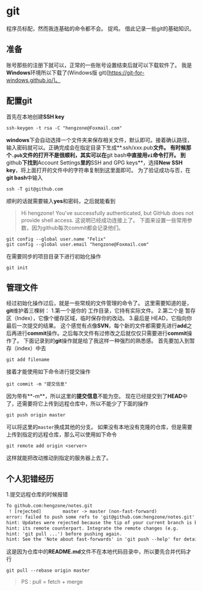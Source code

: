 # git
程序员标配，然而我连基础的命令都不会。
捉鸡。
借此记录一些git的基础知识。
## 准备
账号那些的注册下就可以，正常的一些账号设置结束后就可以下载软件了。
我是**Windows**环境所以下载了(Windows版 git)[https://git-for-windows.github.io/]。
## 配置git
首先在本地创建**SSH key**
```linux
ssh-keygen -t rsa -C "hengzone@Foxmail.com"
```
**windows**下会自动选择一个文件夹来保存相关文件，默认即可。接着确认路径，输入密码就可以。正确完成会在指定目录下生成**.ssh/xxx.pub**文件。
有时候那个`.pub`文件的打开不是很顺利，其实可以在**git bash**中直接用`vi`命令打开。
到**github**下找到**Account Settings**里的**SSH and GPG keys**，选择**New SSH key**，将上面打开的文件中的字符串复制到这里面即可。
为了验证成功与否，在**git bash**中输入
```linux
ssh -T git@github.com
```
顺利的话就需要输入**yes**和密码，之后就能看到
>Hi hengzone! You've successfully authenticated, but GitHub does not provide shell access.
这说明已经成功连接上了。
下面来设置一些常用参数，因为github每次commit都会记录他们。
```linux
git config --global user.name "Felix"
git config --global user.email "hengzone@Foxmail.com"
```
在需要同步的项目目录下进行初始化操作
```linux
git init
```
## 管理文件
经过初始化操作过后，就是一些常规的文件管理的命令了。
这里需要知道的是，**git**维护着三棵树：
1.第一个是你的 工作目录，它持有实际文件。
2.第二个是 暂存区（Index），它像个缓存区域，临时保存你的改动。
3.最后是 HEAD，它指向你最后一次提交的结果。
这个感觉有点像**SVN**，每个新的文件都需要先进行**add**之后再进行**commit**操作。之后每次文件有过修改之后就仅仅只需要进行**commit**操作了。
下面记录到的**git**操作就是给了我这样一种强烈的熟悉感。
首先要加入到暂存（index）中去
```linux
git add filename
```
接着才能使用如下命令进行提交操作
```linux
git commit -m "提交信息"
```
因为带有**-m**，所以这里的**提交信息**不能为空。
现在已经提交到了**HEAD**中了，还需要将它上传到远程仓库中，所以不能少了下面的操作
```linux
git push origin master
```
可以将这里的`master`换成其他的分支。
如果没有本地没有克隆的仓库，但是需要上传到指定的远程仓库，那么可以使用如下命令
```linux
git remote add origin <server>
```
这样就能把改动推动到指定的服务器上去了。
## 个人犯错经历
1.提交远程仓库的时候报错
```txt
To github.com:hengzone/notes.git
 ! [rejected]        master -> master (non-fast-forward)
error: failed to push some refs to 'git@github.com:hengzone/notes.git'
hint: Updates were rejected because the tip of your current branch is behind
hint: its remote counterpart. Integrate the remote changes (e.g.
hint: 'git pull ...') before pushing again.
hint: See the 'Note about fast-forwards' in 'git push --help' for details.
```
这是因为仓库中的**README.md**文件不在本地代码目录中，所以要先合并代码才行
```linux
git pull --rebase origin master
```
> PS : pull = fetch + merge

